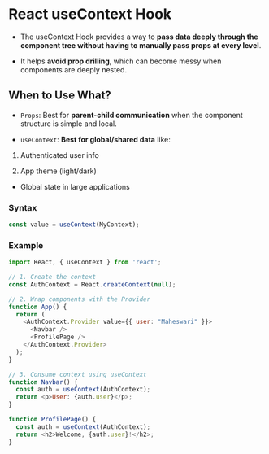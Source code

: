 # React useContext Hook


- The useContext Hook provides a way to **pass data deeply through the component tree without having to manually pass props at every level**.

- It helps **avoid prop drilling**, which can become messy when components are deeply nested.

## When to Use What?
- `Props`: Best for **parent-child communication** when the component structure is simple and local.

- `useContext`: **Best for global/shared data** like:

1. Authenticated user info

2. App theme (light/dark)



- Global state in large applications

### Syntax
```js
const value = useContext(MyContext);
```

### Example
```js
import React, { useContext } from 'react';

// 1. Create the context
const AuthContext = React.createContext(null);

// 2. Wrap components with the Provider
function App() {
  return (
    <AuthContext.Provider value={{ user: "Maheswari" }}>
      <Navbar />
      <ProfilePage />
    </AuthContext.Provider>
  );
}

// 3. Consume context using useContext
function Navbar() {
  const auth = useContext(AuthContext);
  return <p>User: {auth.user}</p>;
}

function ProfilePage() {
  const auth = useContext(AuthContext);
  return <h2>Welcome, {auth.user}!</h2>;
}
```